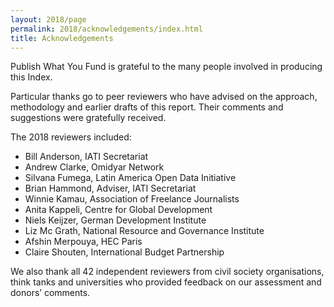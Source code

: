 ```yaml
---
layout: 2018/page
permalink: 2018/acknowledgements/index.html
title: Acknowledgements
---
```


Publish What You Fund is grateful to the many people involved in producing this Index.

Particular thanks go to peer reviewers who have advised on the approach, methodology and earlier drafts of this report. Their comments and suggestions were gratefully received.

The 2018 reviewers included:

 * Bill Anderson, IATI Secretariat
 * Andrew Clarke, Omidyar Network
 * Silvana Fumega, Latin America Open Data Initiative
 * Brian Hammond, Adviser, IATI Secretariat
 * Winnie Kamau, Association of Freelance Journalists
 * Anita Kappeli, Centre for Global Development
 * Niels Keijzer, German Development Institute
 * Liz Mc Grath, National Resource and Governance Institute
 * Afshin Merpouya, HEC Paris
 * Claire Shouten, International Budget Partnership

We also thank all 42 independent reviewers from civil society organisations, think tanks and universities who provided feedback on our assessment and donors’ comments.
